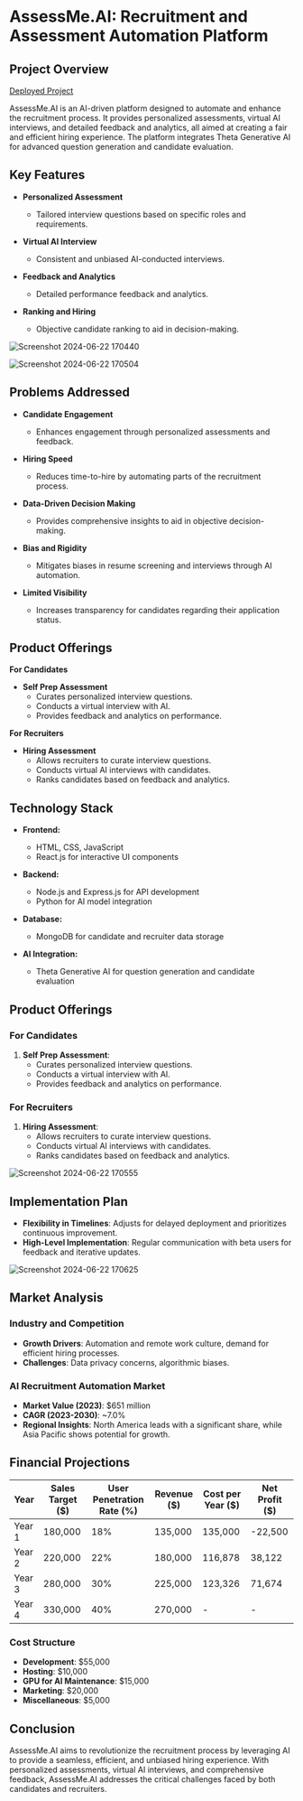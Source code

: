 # AssessMe.AI: Recruitment and Assessment Automation Platform

## Project Overview
[Deployed Project](https://assessment-ai.vercel.app/)

AssessMe.AI is an AI-driven platform designed to automate and enhance the recruitment process. It provides personalized assessments, virtual AI interviews, and detailed feedback and analytics, all aimed at creating a fair and efficient hiring experience. The platform integrates Theta Generative AI for advanced question generation and candidate evaluation.

## Key Features

- **Personalized Assessment**
  - Tailored interview questions based on specific roles and requirements.

- **Virtual AI Interview**
  - Consistent and unbiased AI-conducted interviews.

- **Feedback and Analytics**
  - Detailed performance feedback and analytics.

- **Ranking and Hiring**
  - Objective candidate ranking to aid in decision-making.

![Screenshot 2024-06-22 170440](https://github.com/garbhitsh/AssesAI/assets/89721628/a405e16f-6173-41d9-9e40-aabd83d78c9b)

![Screenshot 2024-06-22 170504](https://github.com/garbhitsh/AssessAI/assets/89721628/a25b846e-b033-4e74-ad07-a5a8a6f2fc88)

## Problems Addressed

- **Candidate Engagement**
  - Enhances engagement through personalized assessments and feedback.

- **Hiring Speed**
  - Reduces time-to-hire by automating parts of the recruitment process.

- **Data-Driven Decision Making**
  - Provides comprehensive insights to aid in objective decision-making.

- **Bias and Rigidity**
  - Mitigates biases in resume screening and interviews through AI automation.

- **Limited Visibility**
  - Increases transparency for candidates regarding their application status.

## Product Offerings

**For Candidates**

- **Self Prep Assessment**
  - Curates personalized interview questions.
  - Conducts a virtual interview with AI.
  - Provides feedback and analytics on performance.

**For Recruiters**

- **Hiring Assessment**
  - Allows recruiters to curate interview questions.
  - Conducts virtual AI interviews with candidates.
  - Ranks candidates based on feedback and analytics.

## Technology Stack

- **Frontend:**
  - HTML, CSS, JavaScript
  - React.js for interactive UI components

- **Backend:**
  - Node.js and Express.js for API development
  - Python for AI model integration

- **Database:**
  - MongoDB for candidate and recruiter data storage

- **AI Integration:**
  - Theta Generative AI for question generation and candidate evaluation

## Product Offerings

### For Candidates
1. **Self Prep Assessment**:
   - Curates personalized interview questions.
   - Conducts a virtual interview with AI.
   - Provides feedback and analytics on performance.

### For Recruiters
1. **Hiring Assessment**:
   - Allows recruiters to curate interview questions.
   - Conducts virtual AI interviews with candidates.
   - Ranks candidates based on feedback and analytics.

![Screenshot 2024-06-22 170555](https://github.com/sumionochi/Assessment.AI/assets/89721628/46872d7c-f458-43d6-bd7b-1e7a7a40d4e8)

## Implementation Plan

- **Flexibility in Timelines**: Adjusts for delayed deployment and prioritizes continuous improvement.
- **High-Level Implementation**: Regular communication with beta users for feedback and iterative updates.

![Screenshot 2024-06-22 170625](https://github.com/sumionochi/Assessment.AI/assets/89721628/fa205dae-6939-40e2-8aa2-07b9621d2a65)

## Market Analysis

### Industry and Competition
- **Growth Drivers**: Automation and remote work culture, demand for efficient hiring processes.
- **Challenges**: Data privacy concerns, algorithmic biases.

### AI Recruitment Automation Market
- **Market Value (2023)**: $651 million
- **CAGR (2023-2030)**: ~7.0%
- **Regional Insights**: North America leads with a significant share, while Asia Pacific shows potential for growth.

## Financial Projections

| Year  | Sales Target ($) | User Penetration Rate (%) | Revenue ($) | Cost per Year ($) | Net Profit ($) |
|-------|-------------------|---------------------------|-------------|-------------------|----------------|
| Year 1| 180,000           | 18%                       | 135,000     | 135,000           | -22,500        |
| Year 2| 220,000           | 22%                       | 180,000     | 116,878           | 38,122         |
| Year 3| 280,000           | 30%                       | 225,000     | 123,326           | 71,674         |
| Year 4| 330,000           | 40%                       | 270,000     | -                 | -              |

### Cost Structure
- **Development**: $55,000
- **Hosting**: $10,000
- **GPU for AI Maintenance**: $15,000
- **Marketing**: $20,000
- **Miscellaneous**: $5,000

## Conclusion

AssessMe.AI aims to revolutionize the recruitment process by leveraging AI to provide a seamless, efficient, and unbiased hiring experience. With personalized assessments, virtual AI interviews, and comprehensive feedback, AssessMe.AI addresses the critical challenges faced by both candidates and recruiters.
